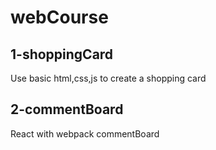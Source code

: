 # webCourse
## 1-shoppingCard
Use basic html,css,js to create a shopping card
## 2-commentBoard
React with webpack commentBoard
